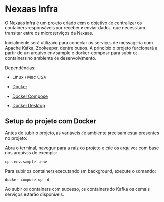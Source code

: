 # Nexaas Infra

O Nexaas Infra é um projeto criado com o objetivo de centralizar os containers responsáveis por receber e enviar dados, que necessitam transitar entre os microserviços da Nexaas.

Inicialmente será utilizado para conectar os serviços de messageria com Apache Kafka, Zookeeper, dentre outros. A princípio o projeto funcionará a partir de um arquivo env.sample e docker-compose para subir os containers no ambiente de desenvolvimento.

Dependências:
* Linux / Mac OSX

* [Docker](https://www.docker.com/)

* [Docker Compose](https://docs.docker.com/compose/)

* [Docker Desktop](https://www.docker.com/products/docker-desktop/)

## Setup do projeto com Docker
Antes de subir o projeto, as variáveis de ambiente precisam estar presentes no projeto:

Abra o terminal, navegue para a raiz do projeto e crie os arquivos com base nos arquivos de exemplo:
```
cp .env.sample .env
```

Para subir os containers executando em background, execute o comando:
```
docker compose up -d
```

Ao subir os containers com sucesso, os containers do Kafka os demais serviços estarão disponíveis.
